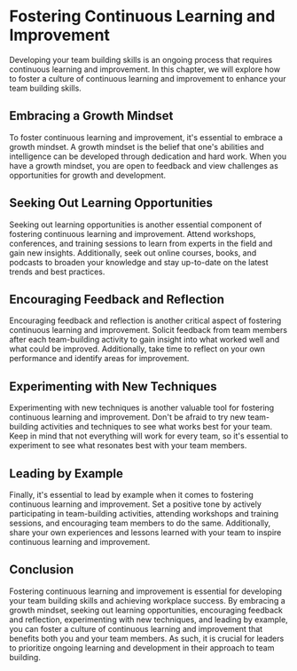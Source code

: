 Fostering Continuous Learning and Improvement
==============================================================================================

Developing your team building skills is an ongoing process that requires continuous learning and improvement. In this chapter, we will explore how to foster a culture of continuous learning and improvement to enhance your team building skills.

Embracing a Growth Mindset
--------------------------

To foster continuous learning and improvement, it's essential to embrace a growth mindset. A growth mindset is the belief that one's abilities and intelligence can be developed through dedication and hard work. When you have a growth mindset, you are open to feedback and view challenges as opportunities for growth and development.

Seeking Out Learning Opportunities
----------------------------------

Seeking out learning opportunities is another essential component of fostering continuous learning and improvement. Attend workshops, conferences, and training sessions to learn from experts in the field and gain new insights. Additionally, seek out online courses, books, and podcasts to broaden your knowledge and stay up-to-date on the latest trends and best practices.

Encouraging Feedback and Reflection
-----------------------------------

Encouraging feedback and reflection is another critical aspect of fostering continuous learning and improvement. Solicit feedback from team members after each team-building activity to gain insight into what worked well and what could be improved. Additionally, take time to reflect on your own performance and identify areas for improvement.

Experimenting with New Techniques
---------------------------------

Experimenting with new techniques is another valuable tool for fostering continuous learning and improvement. Don't be afraid to try new team-building activities and techniques to see what works best for your team. Keep in mind that not everything will work for every team, so it's essential to experiment to see what resonates best with your team members.

Leading by Example
------------------

Finally, it's essential to lead by example when it comes to fostering continuous learning and improvement. Set a positive tone by actively participating in team-building activities, attending workshops and training sessions, and encouraging team members to do the same. Additionally, share your own experiences and lessons learned with your team to inspire continuous learning and improvement.

Conclusion
----------

Fostering continuous learning and improvement is essential for developing your team building skills and achieving workplace success. By embracing a growth mindset, seeking out learning opportunities, encouraging feedback and reflection, experimenting with new techniques, and leading by example, you can foster a culture of continuous learning and improvement that benefits both you and your team members. As such, it is crucial for leaders to prioritize ongoing learning and development in their approach to team building.

